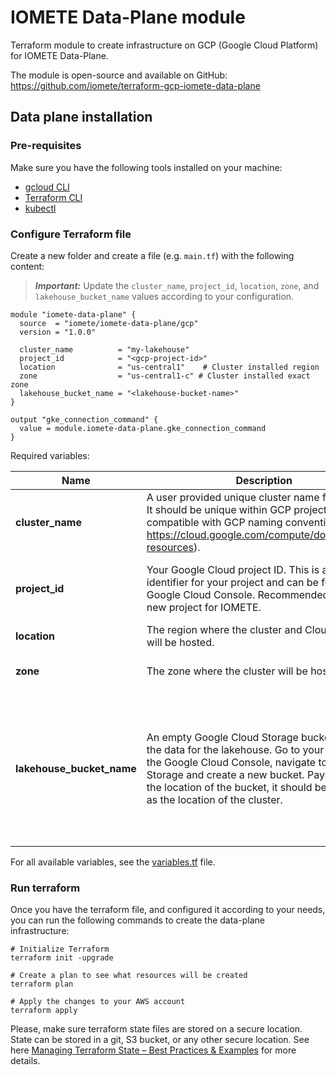 # IOMETE Data-Plane module

Terraform module to create infrastructure on GCP (Google Cloud Platform) for IOMETE Data-Plane.

The module is open-source and available on GitHub: https://github.com/iomete/terraform-gcp-iomete-data-plane

## Data plane installation

### Pre-requisites

Make sure you have the following tools installed on your machine:

- [gcloud CLI](https://cloud.google.com/sdk/docs/install)
- [Terraform CLI](https://www.terraform.io/downloads.html)
- [kubectl](https://kubernetes.io/docs/tasks/tools/install-kubectl/)

### Configure Terraform file

Create a new folder and create a file (e.g. `main.tf`) with the following content:

> **_Important:_**  Update the `cluster_name`, `project_id`, `location`, `zone`, and `lakehouse_bucket_name` values
> according to your configuration.

```hcl
module "iomete-data-plane" {
  source  = "iomete/iomete-data-plane/gcp"
  version = "1.0.0"

  cluster_name          = "my-lakehouse"
  project_id            = "<gcp-project-id>"
  location              = "us-central1"    # Cluster installed region
  zone                  = "us-central1-c" # Cluster installed exact zone
  lakehouse_bucket_name = "<lakehouse-bucket-name>"
}

output "gke_connection_command" {
  value = module.iomete-data-plane.gke_connection_command
}
```

Required variables:

| Name                      | Description                                                                                                                                                                                                                                                                     | Example                                                                                                 |
|---------------------------|---------------------------------------------------------------------------------------------------------------------------------------------------------------------------------------------------------------------------------------------------------------------------------|---------------------------------------------------------------------------------------------------------|
| **cluster_name**          | A user provided unique cluster name for IOMETE. It should be unique within GCP project and compatible with GCP naming conventions (See: https://cloud.google.com/compute/docs/naming-resources).                                                                                | my-lakehouse                                                                                            |
| **project_id**            | Your Google Cloud project ID. This is a unique identifier for your project and can be found in the Google Cloud Console. Recommended to create a new project for IOMETE.                                                                                                        | Create GCP project and copy its id.                                                                     |
| **location**              | The region where the cluster and Cloud storage will be hosted.                                                                                                                                                                                                                  | us-central1                                                                                             |
| **zone**                  | The zone where the cluster will be hosted.                                                                                                                                                                                                                                      | us-central1-c                                                                                           |
| **lakehouse_bucket_name** | An empty Google Cloud Storage bucket to store the data for the lakehouse. Go to your project in the Google Cloud Console, navigate to Cloud Storage and create a new bucket. Pay attention to the location of the bucket, it should be the same as the location of the cluster. | Create a bucket in the GCP project. Make sure that bucket is located in the same region as the cluster. |

For all available variables, see the [variables.tf](https://github.com/iomete/terraform-gcp-iomete-data-plane/blob/main/variables.tf) file.

### Run terraform

Once you have the terraform file, and configured it according to your needs, you can run the following commands to
create the data-plane infrastructure:

```shell
# Initialize Terraform
terraform init -upgrade

# Create a plan to see what resources will be created
terraform plan

# Apply the changes to your AWS account
terraform apply
```

Please, make sure terraform state files are stored on a secure location. State can be stored in a git, S3 bucket, or any
other secure location.
See here [Managing Terraform State – Best Practices & Examples](https://spacelift.io/blog/terraform-state) for more
details.
